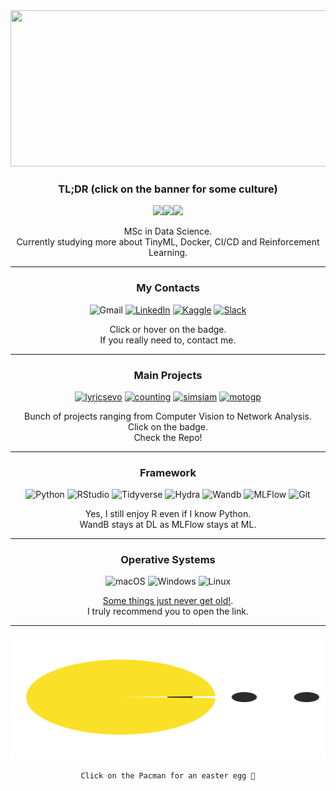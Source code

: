 <div align="center">
<a href="https://pjreddie.com/static/Redmon%20Resume.pdf">
	<img src="https://user-images.githubusercontent.com/91251307/232781280-b3ea770d-0658-4ce6-88c3-06fe3f68b116.png" width="800" height="250"/>
</a>
	
### TL;DR (click on the banner for some culture)

<img src="https://user-images.githubusercontent.com/91251307/212358644-24bc2e70-d10b-49cc-98a4-5bb7a2a6d81a.svg" height="28"/><img src="https://user-images.githubusercontent.com/91251307/212359249-b6aa2a6a-521e-4575-baa3-cca62788d412.svg" height="28"/><img src="https://user-images.githubusercontent.com/91251307/212359247-d2ab1f0a-2f6e-48bb-a27d-d872b3dd916c.svg" height="28"/>

MSc in Data Science. <br/>
Currently studying more about TinyML, Docker, CI/CD and Reinforcement Learning.

<hr style="border:1px black">

### My Contacts

![Gmail](https://img.shields.io/badge/gmail-D14836?style=for-the-badge&logo=gmail&logoColor=white "ghinassiarturo8@gmail.com")
[![LinkedIn](https://img.shields.io/badge/linkedin-%230077B5.svg?style=for-the-badge&logo=linkedin&logoColor=white)](https://www.linkedin.com/in/arturo-ghinassi-50b8a0219/)
[![Kaggle](https://img.shields.io/badge/kaggle-035a7d?style=for-the-badge&logo=kaggle&logoColor=white)](https://kaggle.com/santurini)
[![Slack](https://img.shields.io/badge/slack-4A154B?style=for-the-badge&logo=slack&logoColor=white)](https://join.slack.com/t/contactme-hq/shared_invite/zt-1mzhdt2hh-lEZ1_TJXyqa_5uxNMvilmQ)

Click or hover on the badge.<br/>
If you really need to, contact me.

<hr style="border:1px black">

### Main Projects
	
[![lyricsevo](https://custom-icon-badges.demolab.com/badge/lyrics_evolution-1DB954?style=for-the-badge&logo=spotify&logoColor=white)](https://github.com/santurini/music-sentiment)
[![counting](https://custom-icon-badges.demolab.com/badge/object_counting-008B8B?style=for-the-badge&logo=galaxy)](https://github.com/santurini/galaxy-countr)
[![simsiam](https://custom-icon-badges.demolab.com/badge/self_supervised_learning-F64935?style=for-the-badge&logo=git-extensions)](https://github.com/santurini/simsiam-tf)
[![motogp](https://img.shields.io/badge/rider_scores-CC0000?style=for-the-badge&logo=ducati&logoColor=white)](https://github.com/santurini/motogp-bayesian-analysis)

Bunch of projects ranging from Computer Vision to Network Analysis.<br/>
Click on the badge.<br/>
Check the Repo!

<hr style="border:1px black">

### Framework

![Python](https://img.shields.io/badge/Python-3776AB?style=for-the-badge&logo=python&logoColor=yellow)
![RStudio](https://img.shields.io/badge/RStudio-75AADB?style=for-the-badge&logo=rstudio&logoColor=white)
![Tidyverse](https://img.shields.io/badge/Tidyr-1A162D?style=for-the-badge&logo=PyTorch&logoColor=white)
![Hydra](https://img.shields.io/badge/hydra-319795?style=for-the-badge&logo=dungeonsanddragons&logoColor=white)
![Wandb](https://img.shields.io/badge/Wandb-FFCC33?style=for-the-badge&logo=WeightsAndBiases&logoColor=black)
![MLFlow](https://img.shields.io/badge/MLFlow-0194E2?style=for-the-badge&logo=mlflow&logoColor=white)
![Git](https://img.shields.io/badge/git-%23F05033.svg?style=for-the-badge&logo=git&logoColor=white)

Yes, I still enjoy R even if I know Python.<br/>
WandB stays at DL as MLFlow stays at ML.

<hr style="border:1px black">

### Operative Systems

![macOS](https://img.shields.io/badge/mac%20os-000000?style=for-the-badge&logo=macos&logoColor=F0F0F0)
![Windows](https://img.shields.io/badge/Windows-0078D6?style=for-the-badge&logo=windows&logoColor=white)
![Linux](https://img.shields.io/badge/Linux-FCC624?style=for-the-badge&logo=linux&logoColor=black)

[Some things just never get old!](https://youtu.be/VX5rjTramis).<br/>
I truly recommend you to open the link.

<hr style="border:1px black">

<a href="https://it.crazygames.com/gioco/pacman">
	<img src="https://raw.githubusercontent.com/Aniket965/Aniket965/master/pacman.svg?sanitize=true" width="600" height="200">
</a>		

	Click on the Pacman for an easter egg 🥚

</div>

	
